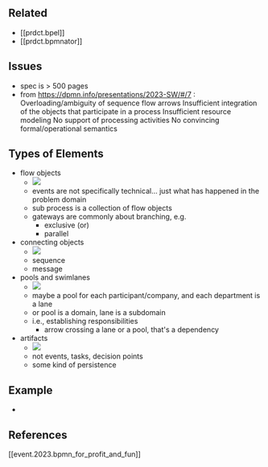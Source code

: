 
## Related

- [[prdct.bpel]]
- [[prdct.bpmnator]]



## Issues

- spec is > 500 pages
- from https://dpmn.info/presentations/2023-SW/#/7 :
    Overloading/ambiguity of sequence flow arrows
    Insufficient integration of the objects that participate in a process
    Insufficient resource modeling
    No support of processing activities
    No convincing formal/operational semantics


## Types of Elements

- flow objects
  - ![](/assets/images/2023-11-28-09-22-37.png)
  - events are not specifically technical... just what has happened in the problem domain
  - sub process is a collection of flow objects
  - gateways are commonly about branching, e.g. 
    - exclusive (or) 
    - parallel
- connecting objects
  - ![](/assets/images/2023-11-28-09-25-11.png)
  - sequence
  - message
- pools and swimlanes
  - ![](/assets/images/2023-11-28-09-25-50.png)
  - maybe a pool for each participant/company, and each department is a lane
  - or pool is a domain, lane is a subdomain
  - i.e., establishing responsibilities
    - arrow crossing a lane or a pool, that's a dependency
- artifacts
  - ![](/assets/images/2023-11-28-09-27-54.png)
  - not events, tasks, decision points
  - some kind of persistence

## Example

- 

## References

[[event.2023.bpmn_for_profit_and_fun]]